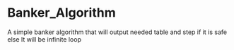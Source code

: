 # Banker_Algorithm
A simple banker algorithm that will output needed table and step if it is safe else It will be infinite loop
